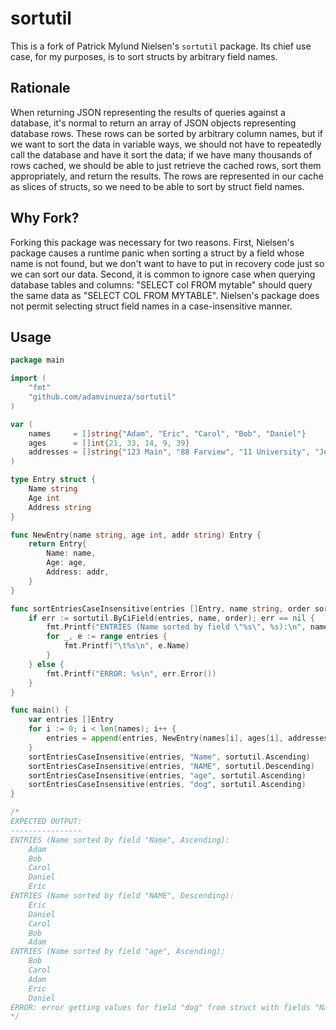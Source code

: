 # sortutil

This is a fork of Patrick Mylund Nielsen's `sortutil` package. Its chief use
case, for my purposes, is to sort structs by arbitrary field names.

## Rationale
When returning JSON representing the results of queries against a database, it's
normal to return an array of JSON objects representing database rows. These rows
can be sorted by arbitrary column names, but if we want to sort the data in
variable ways, we should not have to repeatedly call the database and have it
sort the data; if we have many thousands of rows cached, we should be able to
just retrieve the cached rows, sort them appropriately, and return the results.
The rows are represented in our cache as slices of structs, so we need to be
able to sort by struct field names.

## Why Fork?
Forking this package was necessary for two reasons. First, Nielsen's package
causes a runtime panic when sorting a struct by a field whose name is not found,
but we don't want to have to put in recovery code just so we can sort our data.
Second, it is common to ignore case when querying database tables and columns:
"SELECT col FROM mytable" should query the same data as "SELECT COL FROM
MYTABLE". Nielsen's package does not permit selecting struct field names in a
case-insensitive manner.

## Usage

```Go
package main

import (
    "fmt"
    "github.com/adamvinueza/sortutil"
)

var (
	names     = []string{"Adam", "Eric", "Carol", "Bob", "Daniel"}
	ages      = []int{21, 33, 14, 9, 39}
	addresses = []string{"123 Main", "88 Farview", "11 University", "Johnson Lane", "98 Varsity"}
)

type Entry struct {
    Name string
    Age int
    Address string
}

func NewEntry(name string, age int, addr string) Entry {
    return Entry{
        Name: name,
        Age: age,
        Address: addr,
    }
}

func sortEntriesCaseInsensitive(entries []Entry, name string, order sortutil.Order) {
    if err := sortutil.ByCiField(entries, name, order); err == nil {
        fmt.Printf("ENTRIES (Name sorted by field \"%s\", %s):\n", name, order)
        for _, e := range entries {
            fmt.Printf("\t%s\n", e.Name)
        }
    } else {
        fmt.Printf("ERROR: %s\n", err.Error())
    }
}

func main() {
	var entries []Entry
	for i := 0; i < len(names); i++ {
		entries = append(entries, NewEntry(names[i], ages[i], addresses[i]))
	}
    sortEntriesCaseInsensitive(entries, "Name", sortutil.Ascending)
    sortEntriesCaseInsensitive(entries, "NAME", sortutil.Descending)
    sortEntriesCaseInsensitive(entries, "age", sortutil.Ascending)
    sortEntriesCaseInsensitive(entries, "dog", sortutil.Ascending)
}

/*
EXPECTED OUTPUT:
----------------
ENTRIES (Name sorted by field "Name", Ascending):
	Adam
	Bob
	Carol
	Daniel
	Eric
ENTRIES (Name sorted by field "NAME", Descending):
	Eric
	Daniel
	Carol
	Bob
	Adam
ENTRIES (Name sorted by field "age", Ascending):
	Bob
	Carol
	Adam
	Eric
	Daniel
ERROR: error getting values for field "dog" from struct with fields "Name","Age","Address": reflected value is invalid
*/
```
